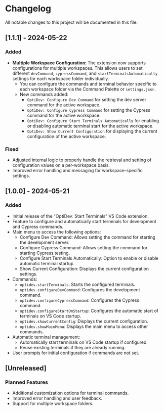# Changelog

All notable changes to this project will be documented in this file.

## [1.1.1] - 2024-05-22

### Added

- **Multiple Workspace Configuration:** The extension now supports configurations for multiple workspaces. This allows users to set different `devCommand`, `cypressCommand`, and `startTerminalsAutomatically` settings for each workspace folder individually.
    - You can configure the commands and terminal behavior specific to each workspace folder via the Command Palette or `settings.json`.
    - New commands added:
        - `OptiDev: Configure Dev Command` for setting the dev server command for the active workspace.
        - `OptiDev: Configure Cypress Command` for setting the Cypress command for the active workspace.
        - `OptiDev: Configure Start Terminals Automatically` for enabling or disabling automatic terminal start for the active workspace.
        - `OptiDev: Show Current Configuration` for displaying the current configuration of the active workspace.

### Fixed

- Adjusted internal logic to properly handle the retrieval and setting of configuration values on a per-workspace basis.
- Improved error handling and messaging for workspace-specific settings.

## [1.0.0] - 2024-05-21

### Added
- Initial release of the "OptiDev: Start Terminals" VS Code extension.
- Feature to configure and automatically start terminals for development and Cypress commands.
- Main menu to access the following options:
  - Configure Dev Command: Allows setting the command for starting the development server.
  - Configure Cypress Command: Allows setting the command for starting Cypress testing.
  - Configure Start Terminals Automatically: Option to enable or disable automatic terminal startup.
  - Show Current Configuration: Displays the current configuration settings.
- Commands:
  - `optidev.startTerminals`: Starts the configured terminals.
  - `optidev.configureDevCommand`: Configures the development command.
  - `optidev.configureCypressCommand`: Configures the Cypress command.
  - `optidev.configureStartOnStartup`: Configures the automatic start of terminals on VS Code startup.
  - `optidev.showCurrentConfig`: Displays the current configuration.
  - `optidev.showMainMenu`: Displays the main menu to access other commands.
- Automatic terminal management:
  - Automatically start terminals on VS Code startup if configured.
  - Reuse existing terminals if they are already running.
- User prompts for initial configuration if commands are not set.

## [Unreleased]

### Planned Features
- Additional customization options for terminal commands.
- Improved error handling and user feedback.
- Support for multiple workspace folders.

